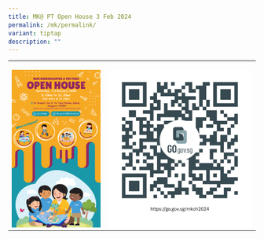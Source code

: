 ```yaml
---
title: MK@ PT Open House 3 Feb 2024
permalink: /mk/permalink/
variant: tiptap
description: ""
---
```

<p></p><table><tbody><tr><th rowspan="1" colspan="1"><p></p><div class="isomer-image-wrapper"><img style="width: 100%" height="auto" width="100%" alt="" src="/images/MK@Pei Tong/MK_OH_2024_Poster.png"></div></th><th rowspan="1" colspan="1"><p></p><div class="isomer-image-wrapper"><img style="width: 100%" height="auto" width="100%" alt="" src="/images/MK@Pei Tong/Open_House_Reg_QR.jpeg"></div></th></tr></tbody></table><p></p>